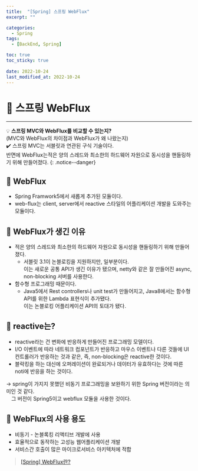 ```yaml
---
title:  "[Spring] 스프링 WebFlux"
excerpt: "" 

categories:
  - Spring
tags:
  - [BackEnd, Spring]

toc: true
toc_sticky: true
 
date: 2022-10-24
last_modified_at: 2022-10-24
---
```


# 🚀 스프링 WebFlux
---
💡 **스프링 MVC와 WebFlux를 비교할 수 있는지?**  
(MVC와 WebFlux의 차이점과 WebFlux가 왜 나왔는지)  
✔️ 스프링 MVC는 서블릿과 연관된 구식 기술이다.  
반면에 WebFlux는적은 양의 스레드와 최소한의 하드웨어 자원으로 동시성을 핸들링하기 위해 만들어졌다.
{: .notice--danger}

## 📝 WebFlux
- Spring Framwork5에서 새롭게 추가된 모듈이다.
- web-flux는 client, server에서 reactive 스타일의 어플리케이션 개발을 도와주는 모듈이다. 

## 📝 WebFlux가 생긴 이유
- 적은 양의 스레드와 최소한의 하드웨어 자원으로 동시성을 핸들링하기 위해 만들어졌다.
    - 서블릿 3.1이 논블로킹을 지원하지만, 일부분이다.  
      이는 새로운 공통 API가 생긴 이유가 됐으며, netty와 같은 잘 만들어진 async, non-blocking 서버를 사용한다.
- 함수형 프로그래밍 때문이다.
    - Java5에서 Rest controllers나 unit test가 만들어지고, Java8에서는 함수형 API를 위한 Lambda 표현식이 추가됐다.  
      이는 논블로킹 어플리케이션 API의 토대가 됐다.

## 📝 reactive는?
- reactive라는 건 변화에 반응하게 만들어진 프로그래밍 모델이다.
- I/O 이벤트에 따라 네트워크 컴포넌트가 반응하고 마우스 이벤트나 다른 것들에 UI 컨트롤러가 반응하는 것과 같은, 즉, non-blocking은 reactive한 것이다.
- 블락킹을 하는 대신에 오퍼레이션이 완료되거나 데이터가 유효하다는 것에 따른 noti에 반응을 하는 것이다.

→ spring이 가지지 못했던 비동기 프로그래밍을 보완하기 위한 Spring 버전이라는 의미인 것 같다.  
　그 버전이 Spring5이고 webflux 모듈을 사용한 것이다.

## 📝 WebFlux의 사용 용도
- 비동기 - 논블록킹 리액티브 개발에 사용
- 효율적으로 동작하는 고성능 웹어플리케이션 개발
- 서비스간 호출이 많은 마이크로서비스 아키텍처에 적합

> [[Spring] WebFlux란?](https://heeyeah.github.io/spring/2020-02-29-web-flux/)